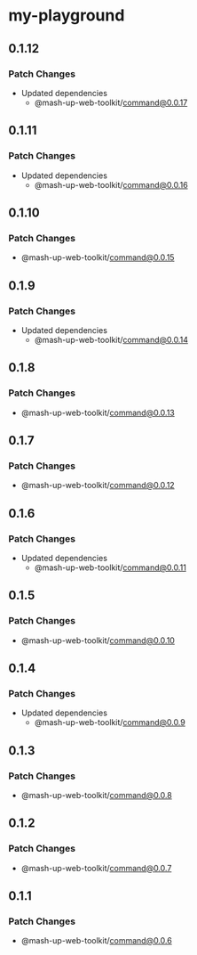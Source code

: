 # my-playground

## 0.1.12

### Patch Changes

- Updated dependencies
  - @mash-up-web-toolkit/command@0.0.17

## 0.1.11

### Patch Changes

- Updated dependencies
  - @mash-up-web-toolkit/command@0.0.16

## 0.1.10

### Patch Changes

- @mash-up-web-toolkit/command@0.0.15

## 0.1.9

### Patch Changes

- Updated dependencies
  - @mash-up-web-toolkit/command@0.0.14

## 0.1.8

### Patch Changes

- @mash-up-web-toolkit/command@0.0.13

## 0.1.7

### Patch Changes

- @mash-up-web-toolkit/command@0.0.12

## 0.1.6

### Patch Changes

- Updated dependencies
  - @mash-up-web-toolkit/command@0.0.11

## 0.1.5

### Patch Changes

- @mash-up-web-toolkit/command@0.0.10

## 0.1.4

### Patch Changes

- Updated dependencies
  - @mash-up-web-toolkit/command@0.0.9

## 0.1.3

### Patch Changes

- @mash-up-web-toolkit/command@0.0.8

## 0.1.2

### Patch Changes

- @mash-up-web-toolkit/command@0.0.7

## 0.1.1

### Patch Changes

- @mash-up-web-toolkit/command@0.0.6
